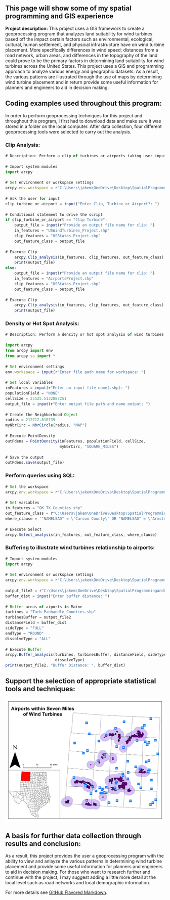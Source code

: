 ## This page will show some of my spatial programming and GIS experience

**Project description:** This project uses a GIS framework to create a geoprocessing program that analyzes land suitability for wind turbines based off the impact certain factors such as environmental, ecological, cultural, human settlement, and physical infrastructure have on wind turbine placement. More specifically differences in wind speed; distances from a road network, urban areas, and differences in the topography of the land could prove to be the primary factors in determining land suitability for wind turbines across the United States. This project uses a GIS and programming approach to analyze various energy and geographic datasets. As a result, the various patterns are illustrated through the use of maps by determining wind turbine placement and in return provide some useful information for planners and engineers to aid in decision making.

## Coding examples used throughout this program:

In order to perform geoprocessing techniques for this project and throughout this program, I first had to download data and make sure it was stored in a folder on the local computer. After data collection, four different geoprocessing tools were selected to carry out the analysis.

### Clip Analysis:

```javascript
# Description: Perform a clip of turbines or airports taking user input

# Import system modules 
import arcpy

# Set environment or workspace settings
arcpy.env.workspace = r"C:\Users\jakem\OneDrive\Desktop\SpatialProgrammingandGIS\TermProject\TestData\All_Data"

# Ask the user for input
clip_turbine_or_airport = input("Enter Clip, Turbine or Airport?: ")

# Conditional statement to drive the script
if clip_turbine_or_airport == "Clip Turbine":
    output_file = input(r"Provide an output file name for clip: ")
    in_features = "USWindTurbines_Project.shp"
    clip_features = "USStates_Project.shp"
    out_feature_class = output_file

# Execute Clip
    arcpy.Clip_analysis(in_features, clip_features, out_feature_class)
    print(output_file)
else:
    output_file = input(r"Provide an output file name for clip: ")
    in_features = "AirportsProject.shp"
    clip_features = "USStates_Project.shp"
    out_feature_class = output_file

# Execute Clip
    arcpy.Clip_analysis(in_features, clip_features, out_feature_class)
    print(output_file)
```

### Density or Hot Spot Analysis:

```javascript
# Description: Perform a density or hot spot analysis of wind turbines throughout the U.S. taking user input.

import arcpy
from arcpy import env
from arcpy.sa import *

# Set environment settings
env.workspace = input(r"Enter file path name for workspace: ")

# Set local variables
inFeatures = input(r"Enter an input file name(.shp): ")
populationField = "NONE"
cellSize = 25525.5132887251
output_file = input(r"Enter output file path and name output: ")

# Create the Neighborhood Object
radius = 212712.610739
myNbrCirc = NbrCircle(radius, "MAP")

# Execute PointDensity
outPdens = PointDensity(inFeatures, populationField, cellSize, 
                        myNbrCirc, "SQUARE_MILES")

# Save the output 
outPdens.save(output_file)
```

### Perform queries using SQL:

```javascript
# Set the workspace
arcpy.env.workspace = r"C:\Users\jakem\OneDrive\Desktop\SpatialProgrammingandGIS\TermProject\TestData\Term_Project_Outputs"

# Set variables
in_features = "OK_TX_Counties.shp"
out_feature_class = r"C:\Users\jakem\OneDrive\Desktop\SpatialProgrammingandGIS\TermProject\TestData\Term_Project_Outputs\Panhandle_Counties_Poly.shp"
where_clause = '"NAMELSAD" = \'Carson County\' OR "NAMELSAD" = \'Armstrong County\' OR "NAMELSAD" = \'Ochiltree County\' OR "NAMELSAD" = \'Oldham County\' OR "NAMELSAD" = \'Randall County\' OR "NAMELSAD" = \'Hemphill County\' OR "NAMELSAD" = \'Potter County\' OR "NAMELSAD" = \'Lipscomb County\' OR "NAMELSAD" = \'Collingsworth County\' OR "NAMELSAD" = \'Gray County\' OR "NAMELSAD" = \'Gray County\' OR "NAMELSAD" = \'Donley County\' OR "NAMELSAD" = \'Dallam County\' OR "NAMELSAD" = \'Deaf Smith County\' OR "NAMELSAD" = \'Hansford County\' OR "NAMELSAD" = \'Beaver County\' OR "NAMELSAD" = \'Sherman County\' OR "NAMELSAD" = \'Hutchinson County\' OR "NAMELSAD" = \'Texas County\' OR "NAMELSAD" = \'Roberts County\' OR "NAMELSAD" = \'Wheeler County\' OR "NAMELSAD" = \'Moore County\' OR "NAMELSAD" = \'Cimarron County\' OR "NAMELSAD" = \'Hartley County\''

# Execute Select
arcpy.Select_analysis(in_features, out_feature_class, where_clause)
```

### Buffering to illustrate wind turbines relationship to airports:

```javascript
# Import system modules 
import arcpy

# Set environment or workspace settings
arcpy.env.workspace = r"C:\Users\jakem\OneDrive\Desktop\SpatialProgrammingandGIS\TermProject\TestData\Term_Project_Outputs"

output_file2 = r"C:\Users\jakem\OneDrive\Desktop\SpatialProgrammingandGIS\TermProject\TestData\Term_Project_Outputs\TurbBuffer"
buffer_dist = input("Enter buffer distance: ")

# Buffer areas of aiports in Maine
turbines = "Turb_Panhandle_Counties.shp"
turbinesBuffer = output_file2
distanceField = buffer_dist
sideType = "FULL"
endType = "ROUND"
dissolveType = "ALL"

# Execute Buffer
arcpy.Buffer_analysis(turbines, turbinesBuffer, distanceField, sideType, endType, 
                      dissolveType)
print(output_file2, "Buffer Distance: ", buffer_dist)
```

## Support the selection of appropriate statistical tools and techniques:

<img src="/images/Buffer_Airport_Turbine_ArcMap.jpg">

## A basis for further data collection through results and conclusion:

As a result, this project provides the user a geoprocessing program with the ability to view and anlayze the various patterns in determining wind turbine placement and provide some useful information for planners and engineers to aid in decision making. For those who want to research further and continue with the project, I may suggest adding a little more detail at the local level such as road networks and local demographic information.

For more details see [GitHub Flavored Markdown](https://guides.github.com/features/mastering-markdown/).
